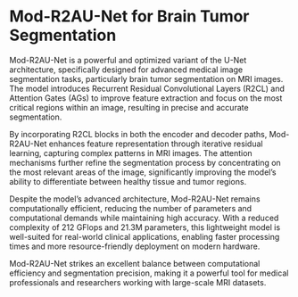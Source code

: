 # Mod-R2AU-Net for Brain Tumor Segmentation
Mod-R2AU-Net is a powerful and optimized variant of the U-Net architecture, specifically designed for advanced medical image segmentation tasks, particularly brain tumor segmentation on MRI images. The model introduces Recurrent Residual Convolutional Layers (R2CL) and Attention Gates (AGs) to improve feature extraction and focus on the most critical regions within an image, resulting in precise and accurate segmentation.

By incorporating R2CL blocks in both the encoder and decoder paths, Mod-R2AU-Net enhances feature representation through iterative residual learning, capturing complex patterns in MRI images. The attention mechanisms further refine the segmentation process by concentrating on the most relevant areas of the image, significantly improving the model’s ability to differentiate between healthy tissue and tumor regions.

Despite the model’s advanced architecture, Mod-R2AU-Net remains computationally efficient, reducing the number of parameters and computational demands while maintaining high accuracy. With a reduced complexity of 212 GFlops and 21.3M parameters, this lightweight model is well-suited for real-world clinical applications, enabling faster processing times and more resource-friendly deployment on modern hardware.

Mod-R2AU-Net strikes an excellent balance between computational efficiency and segmentation precision, making it a powerful tool for medical professionals and researchers working with large-scale MRI datasets.
